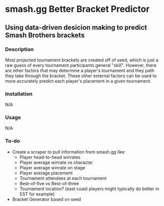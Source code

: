 # smash.gg Better Bracket Predictor
## Using data-driven desicion making to predict Smash Brothers brackets
### Description
Most projected tournament brackets are created off of seed, which is just a raw guess of every tournament participants general "skill". However, there are other factors that may determine a player's tournament and they path they take through the bracket. These other external factors can be used to more accurately predict each player's placement in a given tournament.
### Installation
N/A
### Usage
N/A
### To-do
* Create a scraper to pull information from smash.gg like:
	* Player head-to-head winrates
	* Player average winrate vs character
	* Player average winrate on stage
	* Player average placement
	* Tournament attendees at each tournament
	* Best-of-five vs Best-of-three
	* Tournament location? (east coast players might typically do better in EST for example)
* Bracket Generator based on seed
